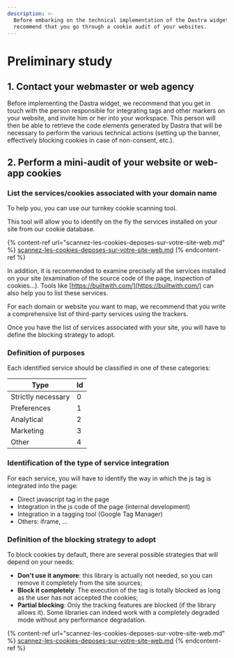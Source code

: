```yaml
---
description: >-
  Before embarking on the technical implementation of the Dastra widget, we
  recommend that you go through a cookie audit of your websites.
---
```


# Preliminary study

## 1. Contact your webmaster or web agency

Before implementing the Dastra widget, we recommend that you get in touch with the person responsible for integrating tags and other markers on your website, and invite him or her into your workspace. This person will then be able to retrieve the code elements generated by Dastra that will be necessary to perform the various technical actions (setting up the banner, effectively blocking cookies in case of non-consent, etc.).

## 2. Perform a mini-audit of your website or web-app cookies

### List the services/cookies associated with your domain name

To help you, you can use our turnkey cookie scanning tool.

This tool will allow you to identify on the fly the services installed on your site from our cookie database.

{% content-ref url="scannez-les-cookies-deposes-sur-votre-site-web.md" %}
[scannez-les-cookies-deposes-sur-votre-site-web.md](scannez-les-cookies-deposes-sur-votre-site-web.md)
{% endcontent-ref %}

In addition, it is recommended to examine precisely all the services installed on your site (examination of the source code of the page, inspection of cookies...). Tools like [https://builtwith.com/](https://builtwith.com/) can also help you to list these services.

For each domain or website you want to map, we recommend that you write a comprehensive list of third-party services using the trackers.

Once you have the list of services associated with your site, you will have to define the blocking strategy to adopt.

### Definition of purposes

Each identified service should be classified in one of these categories:

| Type               | Id |
| ------------------ | -- |
| Strictly necessary | 0  |
| Preferences        | 1  |
| Analytical         | 2  |
| Marketing          | 3  |
| Other              | 4  |

### Identification of the type of service integration

For each service, you will have to identify the way in which the js tag is integrated into the page:

* Direct javascript tag in the page&#x20;
* Integration in the js code of the page (internal development)&#x20;
* Integration in a tagging tool (Google Tag Manager)&#x20;
* Others: iframe, ...

### Definition of the blocking strategy to adopt

To block cookies by default, there are several possible strategies that will depend on your needs:&#x20;

* **Don't use it anymore**: this library is actually not needed, so you can remove it completely from the site sources;&#x20;
* **Block it completely**: The execution of the tag is totally blocked as long as the user has not accepted the cookies;&#x20;
* **Partial blocking**: Only the tracking features are blocked (if the library allows it). Some libraries can indeed work with a completely degraded mode without any performance degradation.





{% content-ref url="scannez-les-cookies-deposes-sur-votre-site-web.md" %}
[scannez-les-cookies-deposes-sur-votre-site-web.md](scannez-les-cookies-deposes-sur-votre-site-web.md)
{% endcontent-ref %}
